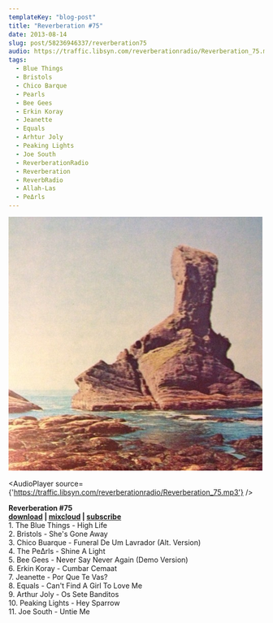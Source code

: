 ```yaml
---
templateKey: "blog-post"
title: "Reverberation #75"
date: 2013-08-14
slug: post/58236946337/reverberation75
audio: https://traffic.libsyn.com/reverberationradio/Reverberation_75.mp3
tags:
  - Blue Things
  - Bristols
  - Chico Barque
  - Pearls
  - Bee Gees
  - Erkin Koray
  - Jeanette
  - Equals
  - Arhtur Joly
  - Peaking Lights
  - Joe South
  - ReverberationRadio
  - Reverberation
  - ReverbRadio
  - Allah-Las
  - PeΔrls
---
```


![Reverberation #75](../images/79f0a6524af67a375e600b08dd27b8ba641b09a452afd20d19cd081d160fb816.jpg)

<AudioPlayer source={'https://traffic.libsyn.com/reverberationradio/Reverberation_75.mp3'} />

<p><strong>Reverberation #75<br /></strong><strong><a href="https://traffic.libsyn.com/reverberationradio/Reverberation_75.mp3" title="download" target="_blank">download</a> | <a href="http://i.mixcloud.com/CDB8Ee" title="mixcloud" target="_blank">mixcloud</a>&nbsp;</strong><strong>|&nbsp;</strong><strong><a href="https://itunes.apple.com/us/podcast/reverberation-radio/id520739212?ign-mpt=uo%3D4" title="subscribe" target="_blank">subscribe</a></strong><strong><br /></strong>1. The Blue Things - High Life<br />2. Bristols - She's Gone Away<br />3. Chico Buarque - Funeral De Um Lavrador (Alt. Version)<br />4. The Pe&Delta;rls - Shine A Light<br />5. Bee Gees - Never Say Never Again (Demo Version)<br />6. Erkin Koray - Cumbar Cemaat<br />7. Jeanette - Por Que Te Vas?<br />8. Equals - Can't Find A Girl To Love Me<br />9. Arthur Joly - Os Sete Banditos<br />10. Peaking Lights - Hey Sparrow<br />11. Joe South - Untie Me</p>
